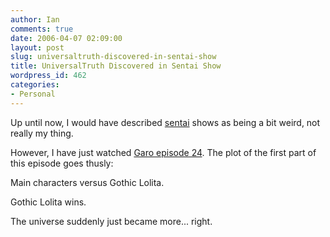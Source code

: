 ```yaml
---
author: Ian
comments: true
date: 2006-04-07 02:09:00
layout: post
slug: universaltruth-discovered-in-sentai-show
title: UniversalTruth Discovered in Sentai Show
wordpress_id: 462
categories:
- Personal
---
```


Up until now, I would have described <a href="http://en.wikipedia.org/wiki/Sentai">sentai</a> shows as being a bit weird, not really my thing.  

However, I have just watched <a href="http://tvnihon.dragoneye.ca/torrents/[T-N]Garo_24[275E3A1C].avi.torrent">Garo episode 24</a>.  The plot of the first part of this episode goes thusly:  

Main characters versus Gothic Lolita.  

Gothic Lolita wins.  

The universe suddenly just became more... right.

